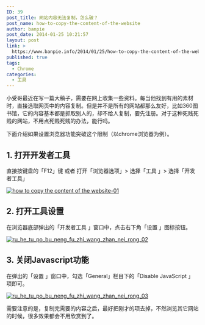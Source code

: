 ```yaml
---
ID: 39
post_title: 网站内容无法复制，怎么破？
post_name: how-to-copy-the-content-of-the-website
author: banpie
post_date: 2014-01-25 10:21:57
layout: post
link: >
  https://www.banpie.info/2014/01/25/how-to-copy-the-content-of-the-website/
published: true
tags:
  - Chrome
categories:
  - 工具
---
```

小受哥最近在写一篇大稿子，需要在网上收集一些资料。每当他找到有用的素材时，直接选取网页中的内容复制。但是并不是所有的网站都那么友好，比如360图书馆，它的内容基本都是抓取别人的，却不给人复制，要先注册。对于这种死贱死贱的网站，不用点死贱死贱的办法，能行吗。

下面介绍如果设置浏览器功能突破这个限制（以chrome浏览器为例）。

## 1. 打开开发者工具

直接按键盘的「F12」键 或者 打开「浏览器选项」&gt; 选择「工具 」&gt; 选择「开发者工具」

[![how to copy the  content of the website-01](http://7arnhx.com1.z0.glb.clouddn.com/wp-content/uploads/2014/01/how-to-copy-the-content-of-the-website-01.jpg)](http://7arnhx.com1.z0.glb.clouddn.com/wp-content/uploads/2014/01/how-to-copy-the-content-of-the-website-01.jpg)

## 2. 打开工具设置

在浏览器底部弹出的「开发者工具 」窗口中，点击右下角「设置 」图标按钮。

[![ru_he_tu_po_bu_neng_fu_zhi_wang_zhan_nei_rong_02](http://7arnhx.com1.z0.glb.clouddn.com/wp-content/uploads/2014/01/ru_he_tu_po_bu_neng_fu_zhi_wang_zhan_nei_rong_02.jpg)](http://7arnhx.com1.z0.glb.clouddn.com/wp-content/uploads/2014/01/ru_he_tu_po_bu_neng_fu_zhi_wang_zhan_nei_rong_02.jpg)

## 3. 关闭Javascript功能

在弹出的「设置 」窗口中，勾选「General」栏目下的「Disable JavaScript 」项即可。

[![ru_he_tu_po_bu_neng_fu_zhi_wang_zhan_nei_rong_03](http://7arnhx.com1.z0.glb.clouddn.com/wp-content/uploads/2014/01/ru_he_tu_po_bu_neng_fu_zhi_wang_zhan_nei_rong_03.jpg)](http://7arnhx.com1.z0.glb.clouddn.com/wp-content/uploads/2014/01/ru_he_tu_po_bu_neng_fu_zhi_wang_zhan_nei_rong_03.jpg)

需要注意的是，复制完需要的内容之后，最好把刚才的项去掉，不然浏览其它网站的时候，很多效果都会不用欣赏到了。